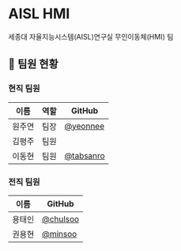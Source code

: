 # AISL HMI
세종대 자율지능시스템(AISL)연구실 무인이동체(HMI) 팀

## 👥 팀원 현황  

### 현직 팀원  
| 이름        | 역할      | GitHub                              |
|-------------|-----------|-------------------------------------|
| 원주연       | 팀장       | [@yeonnee](https://github.com/yeonnee) |
| 김평주       | 팀원     |      |
| 이동현       | 팀원     | [@tabsanro](https://github.com/tabsanro)     |

### 전직 팀원  
| 이름        | GitHub                              |
|-------------|-------------------------------------|
| 용태인       | [@chulsoo](https://github.com/chulsoo)     |
| 권용현       | [@minsoo](https://github.com/minsoo)       |
